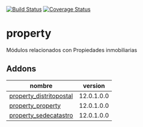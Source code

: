 [![Build Status](https://travis-ci.org/OdooNodrizaTech/property.svg?branch=12.0)](https://travis-ci.org/OdooNodrizaTech/property)
[![Coverage Status](https://coveralls.io/repos/OdooNodrizaTech/property/badge.svg?branch=12.0)](https://coveralls.io/r/OdooNodrizaTech/property?branch=12.0)

property
=========
Módulos relacionados con Propiedades inmobiliarias


Addons
----------------
nombre | version
--- | ---
[property_distritopostal](property_distritopostal/) | 12.0.1.0.0
[property_property](property_property/) | 12.0.1.0.0
[property_sedecatastro](property_sedecatastro/) | 12.0.1.0.0
